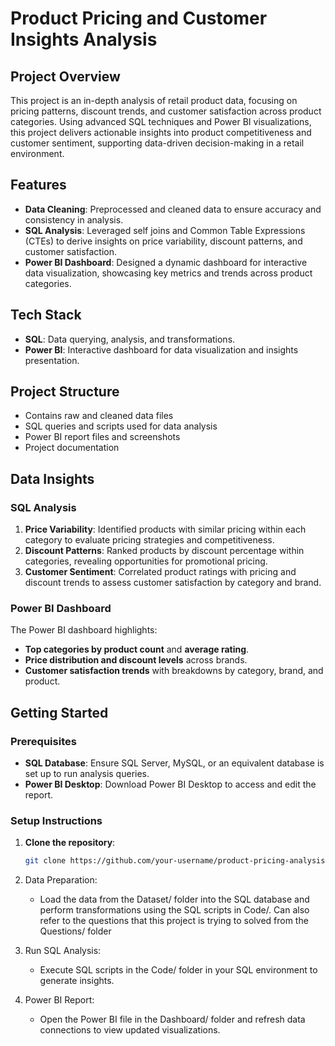 # Product Pricing and Customer Insights Analysis

## Project Overview
This project is an in-depth analysis of retail product data, focusing on pricing patterns, discount trends, and customer satisfaction across product categories. Using advanced SQL techniques and Power BI visualizations, this project delivers actionable insights into product competitiveness and customer sentiment, supporting data-driven decision-making in a retail environment.

## Features
- **Data Cleaning**: Preprocessed and cleaned data to ensure accuracy and consistency in analysis.
- **SQL Analysis**: Leveraged self joins and Common Table Expressions (CTEs) to derive insights on price variability, discount patterns, and customer satisfaction.
- **Power BI Dashboard**: Designed a dynamic dashboard for interactive data visualization, showcasing key metrics and trends across product categories.

## Tech Stack
- **SQL**: Data querying, analysis, and transformations.
- **Power BI**: Interactive dashboard for data visualization and insights presentation.

## Project Structure
 - Contains raw and cleaned data files
 - SQL queries and scripts used for data analysis
 - Power BI report files and screenshots
 - Project documentation

## Data Insights
### SQL Analysis
1. **Price Variability**: Identified products with similar pricing within each category to evaluate pricing strategies and competitiveness.
2. **Discount Patterns**: Ranked products by discount percentage within categories, revealing opportunities for promotional pricing.
3. **Customer Sentiment**: Correlated product ratings with pricing and discount trends to assess customer satisfaction by category and brand.

### Power BI Dashboard
The Power BI dashboard highlights:
- **Top categories by product count** and **average rating**.
- **Price distribution and discount levels** across brands.
- **Customer satisfaction trends** with breakdowns by category, brand, and product.

## Getting Started

### Prerequisites
- **SQL Database**: Ensure SQL Server, MySQL, or an equivalent database is set up to run analysis queries.
- **Power BI Desktop**: Download Power BI Desktop to access and edit the report.

### Setup Instructions
1. **Clone the repository**:
   ```bash
   git clone https://github.com/your-username/product-pricing-analysis.git

2. Data Preparation:

   - Load the data from the Dataset/ folder into the SQL database and perform transformations using the SQL scripts in Code/. Can also refer to the questions that this project is trying to solved from the Questions/ folder

3. Run SQL Analysis:

   - Execute SQL scripts in the Code/ folder in your SQL environment to generate insights.

4. Power BI Report:

   - Open the Power BI file in the Dashboard/ folder and refresh data connections to view updated visualizations.

